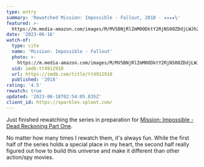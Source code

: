 ```yaml
---
type: entry
summary: 'Rewatched Mission: Impossible - Fallout, 2018 - ★★★★½'
featured: >-
  https://m.media-amazon.com/images/M/MV5BNjRlZmM0ODktY2RjNS00ZDdjLWJhZGYtNDljNWZkMGM5MTg0XkEyXkFqcGdeQXVyNjAwMjI5MDk@._V1_SX300.jpg
date: '2023-06-16'
watch-of:
  type: cite
  name: 'Mission: Impossible - Fallout'
  photo: >-
    https://m.media-amazon.com/images/M/MV5BNjRlZmM0ODktY2RjNS00ZDdjLWJhZGYtNDljNWZkMGM5MTg0XkEyXkFqcGdeQXVyNjAwMjI5MDk@._V1_SX300.jpg
  uid: imdb:tt4912910
  url: https://imdb.com/title/tt4912910
  published: '2018'
rating: '4.5'
rewatch: true
updated: '2023-06-18T02:54:05.835Z'
client_id: https://sparkles.sploot.com/
---
```

Just finished rewatching the series in preparation for [Mission: Impossible - Dead Reckoning Part One](https://imdb.com/title/tt9603212/).

No matter how many times I rewatch them, it's always fun. While the first half of the series holds a special place in my heart, the second half really figured out how to build this universe and make it different than other action/spy movies.
